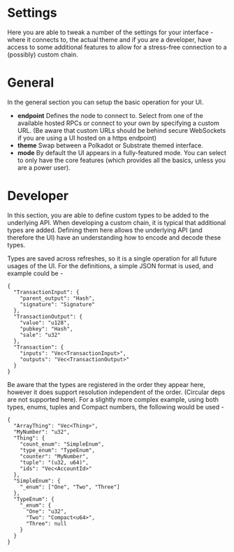 # Settings

Here you are able to tweak a number of the settings for your interface - where it connects to, the actual theme and if you are a developer, have access to some additional features to allow for a stress-free connection to a (possibly) custom chain.

# General

In the general section you can setup the basic operation for your UI.

- **endpoint** Defines the node to connect to. Select from one of the available hosted RPCs or connect to your own by specifying a custom URL. (Be aware that custom URLs should be behind secure WebSockets if you are using a UI hosted on a https endpoint)
- **theme** Swap between a Polkadot or Substrate themed interface.
- **mode** By default the UI appears in a fully-featured mode. You can select to only have the core features (which provides all the basics, unless you are a power user).

# Developer

In this section, you are able to define custom types to be added to the underlying API. When developing a custom chain, it is typical that additional types are added. Defining them here allows the underlying API (and therefore the UI) have an understanding how to encode and decode these types.

Types are saved across refreshes, so it is a single operation for all future usages of the UI. For the definitions, a simple JSON format is used, and example could be -

```
{
  "TransactionInput": {
    "parent_output": "Hash",
    "signature": "Signature"
  },
  "TransactionOutput": {
    "value": "u128",
    "pubkey": "Hash",
    "sale": "u32"
  },
  "Transaction": {
    "inputs": "Vec<TransactionInput>",
    "outputs": "Vec<TransactionOutput>"
  }
}
```

Be aware that the types are registered in the order they appear here, however it does support resolution independent of the order. (Circular deps are not supported here). For a slightly more complex example, using both types, enums, tuples and Compact numbers, the following would be used -

```
{
  "ArrayThing": "Vec<Thing>",
  "MyNumber": "u32",
  "Thing": {
    "count_enum": "SimpleEnum",
    "type_enum": "TypeEnum",
    "counter": "MyNumber",
    "tuple": "(u32, u64)",
    "ids": "Vec<AccountId>"
  },
  "SimpleEnum": {
    "_enum": ["One", "Two", "Three"]
  },
  "TypeEnum": {
    "_enum": {
      "One": "u32",
      "Two": "Compact<u64>",
      "Three": null
    }
  }
}
```
